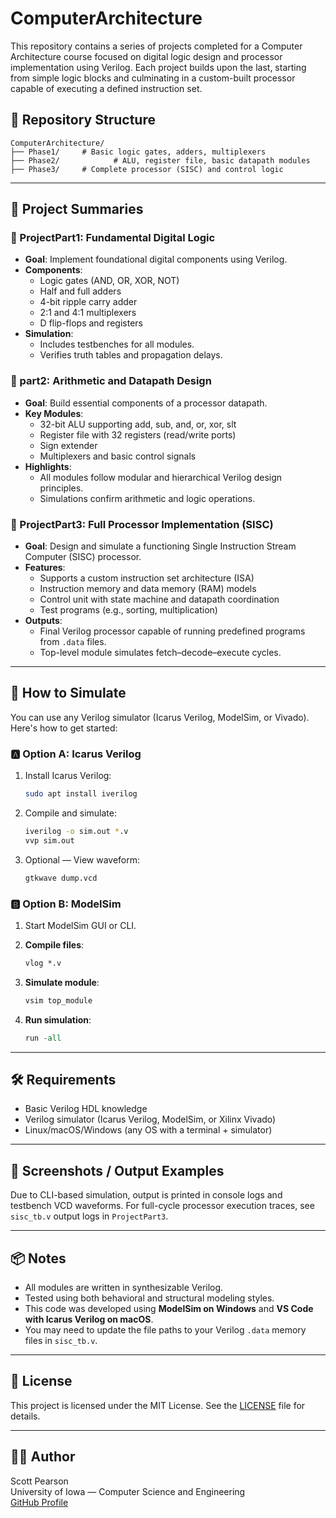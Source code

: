 # ComputerArchitecture

This repository contains a series of projects completed for a Computer Architecture course focused on digital logic design and processor implementation using Verilog. Each project builds upon the last, starting from simple logic blocks and culminating in a custom-built processor capable of executing a defined instruction set.

## 📁 Repository Structure

```plaintext
ComputerArchitecture/
├── Phase1/     # Basic logic gates, adders, multiplexers
├── Phase2/            # ALU, register file, basic datapath modules
├── Phase3/     # Complete processor (SISC) and control logic
```

---

## 🧠 Project Summaries

### 🔹 ProjectPart1: Fundamental Digital Logic

- **Goal**: Implement foundational digital components using Verilog.
- **Components**:
  - Logic gates (AND, OR, XOR, NOT)
  - Half and full adders
  - 4-bit ripple carry adder
  - 2:1 and 4:1 multiplexers
  - D flip-flops and registers
- **Simulation**:
  - Includes testbenches for all modules.
  - Verifies truth tables and propagation delays.

### 🔹 part2: Arithmetic and Datapath Design

- **Goal**: Build essential components of a processor datapath.
- **Key Modules**:
  - 32-bit ALU supporting add, sub, and, or, xor, slt
  - Register file with 32 registers (read/write ports)
  - Sign extender
  - Multiplexers and basic control signals
- **Highlights**:
  - All modules follow modular and hierarchical Verilog design principles.
  - Simulations confirm arithmetic and logic operations.

### 🔹 ProjectPart3: Full Processor Implementation (SISC)

- **Goal**: Design and simulate a functioning Single Instruction Stream Computer (SISC) processor.
- **Features**:
  - Supports a custom instruction set architecture (ISA)
  - Instruction memory and data memory (RAM) models
  - Control unit with state machine and datapath coordination
  - Test programs (e.g., sorting, multiplication)
- **Outputs**:
  - Final Verilog processor capable of running predefined programs from `.data` files.
  - Top-level module simulates fetch–decode–execute cycles.

---

## 🧪 How to Simulate

You can use any Verilog simulator (Icarus Verilog, ModelSim, or Vivado). Here's how to get started:

### 🅰️ Option A: Icarus Verilog

1. Install Icarus Verilog:
   ```bash
   sudo apt install iverilog
   ```

2. Compile and simulate:
   ```bash
   iverilog -o sim.out *.v
   vvp sim.out
   ```

3. Optional — View waveform:
   ```bash
   gtkwave dump.vcd
   ```

### 🅱️ Option B: ModelSim

1. Start ModelSim GUI or CLI.

2. **Compile files**:
   ```tcl
   vlog *.v
   ```

3. **Simulate module**:
   ```tcl
   vsim top_module
   ```

4. **Run simulation**:
   ```tcl
   run -all
   ```

---

## 🛠️ Requirements

- Basic Verilog HDL knowledge  
- Verilog simulator (Icarus Verilog, ModelSim, or Xilinx Vivado)  
- Linux/macOS/Windows (any OS with a terminal + simulator)

---

## 📸 Screenshots / Output Examples

Due to CLI-based simulation, output is printed in console logs and testbench VCD waveforms. For full-cycle processor execution traces, see `sisc_tb.v` output logs in `ProjectPart3`.

---

## 📦 Notes

- All modules are written in synthesizable Verilog.
- Tested using both behavioral and structural modeling styles.
- This code was developed using **ModelSim on Windows** and **VS Code with Icarus Verilog on macOS**.
- You may need to update the file paths to your Verilog `.data` memory files in `sisc_tb.v`.

---

## 🧾 License

This project is licensed under the MIT License. See the [LICENSE](LICENSE) file for details.

---

## 🙋‍♂️ Author

Scott Pearson  
University of Iowa — Computer Science and Engineering  
[GitHub Profile](https://github.com/scottpearson14)
